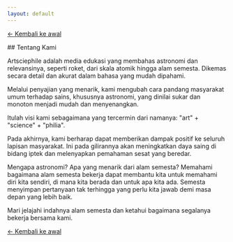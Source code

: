 ```yaml
---
layout: default
---
```


[← Kembali ke awal](./)

<div id="about"></div>
## Tentang Kami

Artsciephile adalah media edukasi yang membahas astronomi dan relevansinya, seperti roket, dari skala atomik hingga alam semesta. Dikemas secara detail dan akurat dalam bahasa yang mudah dipahami.

Melalui penyajian yang menarik, kami mengubah cara pandang masyarakat umum terhadap sains, khususnya astronomi, yang dinilai sukar dan monoton menjadi mudah dan menyenangkan.

Itulah visi kami sebagaimana yang tercermin dari namanya: "art" + "science" + "philia".

Pada akhirnya, kami berharap dapat memberikan dampak positif ke seluruh lapisan masyarakat. Ini pada gilirannya akan meningkatkan daya saing di bidang iptek dan melenyapkan pemahaman sesat yang beredar.

Mengapa astronomi? Apa yang menarik dari alam semesta? Memahami bagaimana alam semesta bekerja dapat membantu kita untuk memahami diri kita sendiri, di mana kita berada dan untuk apa kita ada. Semesta menyimpan pertanyaan tak terhingga yang perlu kita jawab demi masa depan yang lebih baik.

Mari jelajahi indahnya alam semesta dan ketahui bagaimana segalanya bekerja bersama kami.

[← Kembali ke awal](./)